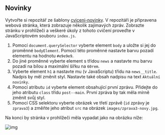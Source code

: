 ## Novinky

Vytvořte si repozitář ze šablony [cviceni-novinky](https://github.com/aellopos/ukol-novinky). V repozitáři je připravena webová stránka, která zobrazuje několik zajímavých zpráv. Zobrazte stránku v prohlížeči a veškeré úkoly z tohoto cvičení proveďte v JavaScriptovém souboru `index.js`.

1. Pomocí `document.querySelector` vyberte element `body` a uložte si jej do proměnné `bodyElement`. Pomocí této proměnné nastavte barvu pozadí elementu na hodnotu `#e9e9e9`.
1. Do jiné proměnné vyberte element s třídou `news` a nastavte mu barvu pozadí na bílou a maximální šířku na `60rem`.
1. Vyberte element `h1` a nastavte mu (v JavaScriptu) třídu na `news__title`. Nadpis by měl změnit styl. Nastavte také obsah nadpisu na text `Aktuální novinky`.
1. Pomocí atributu `id` vyberte element obsahující první zprávu. Přidejte do jeho atributu `class` třídu `post--main`. První zpráva by tak měla mírně změnit svůj styl.
1. Pomocí CSS selektoru vyberte obrázek ve třetí zprávě (`id` zprávy je `zprava3`) a změňte jeho atribut `src` na obrázek `images/zprava3-novy.jpg`.

Na konci by stránka v prohlížeči měla vypadat jako na obrázku níže:

![img](../images/screen-novinky.png)